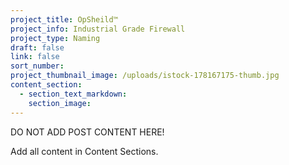 ```yaml
---
project_title: OpSheild™
project_info: Industrial Grade Firewall
project_type: Naming
draft: false
link: false
sort_number:
project_thumbnail_image: /uploads/istock-178167175-thumb.jpg
content_section:
  - section_text_markdown:
    section_image:
---
```



DO NOT ADD POST CONTENT HERE!

Add all content in Content Sections.